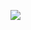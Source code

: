 <img 
   src="https://github-readme-stats.vercel.app/api?username=MAHIN0093&show_icons=true&theme=tokyonight" 
/>
